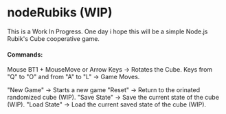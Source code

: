 nodeRubiks (WIP)
============================================================================
This is a Work In Progress.
One day i hope this will be a simple Node.js Rubik's Cube cooperative game.

<h4>Commands:</h4>

Mouse BT1 + MouseMove or Arrow Keys -> Rotates the Cube.
Keys from "Q" to "O" and from "A" to "L" -> Game Moves.

"New Game" -> Starts a new game
"Reset" -> Return to the orinated randomized cube (WIP).
"Save State" -> Save the current state of the cube (WIP).
"Load State" -> Load the current saved state of the cube (WIP).




